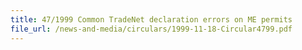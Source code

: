 ```yaml
---
title: 47/1999 Common TradeNet declaration errors on ME permits
file_url: /news-and-media/circulars/1999-11-18-Circular4799.pdf
---
```

